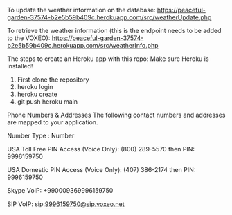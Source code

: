 To update the weather information on the database:
https://peaceful-garden-37574-b2e5b59b409c.herokuapp.com/src/weatherUpdate.php

To retrieve the weather information (this is the endpoint needs to be added to the VOXEO):
https://peaceful-garden-37574-b2e5b59b409c.herokuapp.com/src/weatherInfo.php

The steps to create an Heroku app with this repo:
Make sure Heroku is installed!

1. First clone the repository
2. heroku login
3. heroku create
4. git push heroku main

Phone Numbers & Addresses
The following contact numbers and addresses are mapped to your application.

Number Type	: Number

USA Toll Free PIN Access (Voice Only):	(800) 289-5570 then PIN: 9996159750

USA Domestic PIN Access (Voice Only):	(407) 386-2174 then PIN: 9996159750

Skype VoIP:	+990009369996159750

SIP VoIP:	sip:9996159750@sip.voxeo.net
